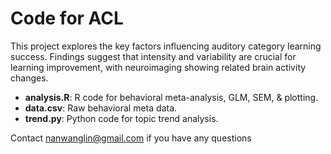 # Code for ACL

This project explores the key factors influencing auditory category learning success. Findings suggest that intensity and variability are crucial for learning improvement, with neuroimaging showing related brain activity changes.

- **analysis.R**: R code for behavioral meta-analysis, GLM, SEM, & plotting.
- **data.csv**: Raw behavioral meta data.
- **trend.py**: Python code for topic trend analysis.


Contact nanwanglin@gmail.com if you have any questions

